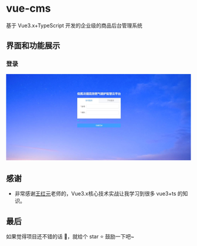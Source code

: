 # vue-cms

基于 Vue3.x+TypeScript 开发的企业级的商品后台管理系统

## 界面和功能展示
### 登录

![](./src/assets/images/pics/login.jpg)


## 感谢

- 非常感谢[王红元](https://github.com/coderwhy)老师的，Vue3.x核心技术实战让我学习到很多 vue3+ts 的知识。



## 最后
如果觉得项目还不错的话 👏，就给个 star ⭐ 鼓励一下吧~
